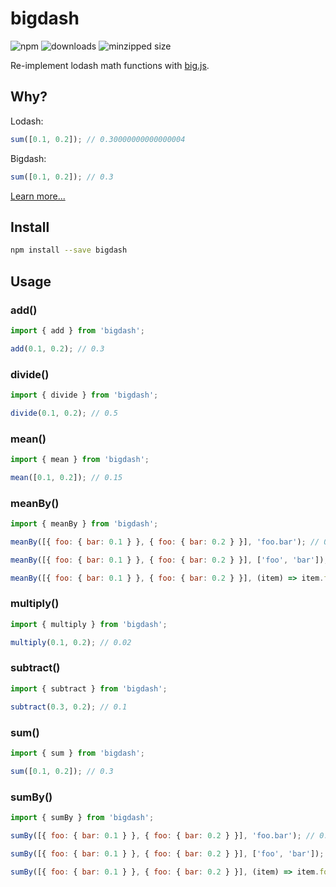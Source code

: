 # bigdash

![npm](https://img.shields.io/npm/v/bigdash)
![downloads](https://img.shields.io/npm/dw/bigdash)
![minzipped size](https://img.shields.io/bundlephobia/minzip/bigdash)

Re-implement lodash math functions with [big.js](https://github.com/MikeMcl/big.js).

## Why?

Lodash:

```js
sum([0.1, 0.2]); // 0.30000000000000004
```

Bigdash:

```js
sum([0.1, 0.2]); // 0.3
```

[Learn more...](https://0.30000000000000004.com/)

## Install

```bash
npm install --save bigdash
```

## Usage

### add()

```js
import { add } from 'bigdash';

add(0.1, 0.2); // 0.3
```

### divide()

```js
import { divide } from 'bigdash';

divide(0.1, 0.2); // 0.5
```

### mean()

```js
import { mean } from 'bigdash';

mean([0.1, 0.2]); // 0.15
```

### meanBy()

```js
import { meanBy } from 'bigdash';

meanBy([{ foo: { bar: 0.1 } }, { foo: { bar: 0.2 } }], 'foo.bar'); // 0.15

meanBy([{ foo: { bar: 0.1 } }, { foo: { bar: 0.2 } }], ['foo', 'bar']); // 0.15

meanBy([{ foo: { bar: 0.1 } }, { foo: { bar: 0.2 } }], (item) => item.foo.bar); // 0.15
```

### multiply()

```js
import { multiply } from 'bigdash';

multiply(0.1, 0.2); // 0.02
```

### subtract()

```js
import { subtract } from 'bigdash';

subtract(0.3, 0.2); // 0.1
```

### sum()

```js
import { sum } from 'bigdash';

sum([0.1, 0.2]); // 0.3
```

### sumBy()

```js
import { sumBy } from 'bigdash';

sumBy([{ foo: { bar: 0.1 } }, { foo: { bar: 0.2 } }], 'foo.bar'); // 0.3

sumBy([{ foo: { bar: 0.1 } }, { foo: { bar: 0.2 } }], ['foo', 'bar']); // 0.3

sumBy([{ foo: { bar: 0.1 } }, { foo: { bar: 0.2 } }], (item) => item.foo.bar); // 0.3
```
